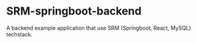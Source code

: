 # SRM-springboot-backend
A backend example application that use SRM (Springboot, React, MySQL) techstack.
